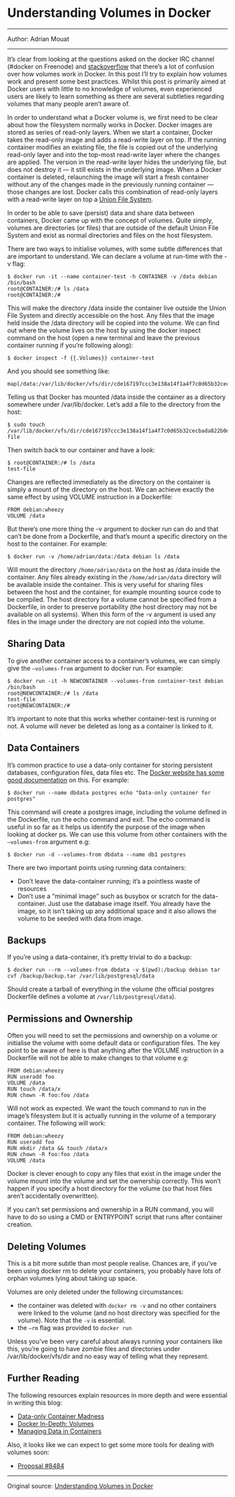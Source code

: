 # Understanding Volumes in Docker

---

Author: Adrian Mouat

---

It’s clear from looking at the questions asked on the docker IRC channel (#docker on Freenode) and [stackoverflow](https://stackoverflow.com/questions/tagged/docker) that there’s a lot of confusion over how volumes work in Docker. In this post I’ll try to explain how volumes work and present some best practices. Whilst this post is primarily aimed at Docker users with little to no knowledge of volumes, even experienced users are likely to learn something as there are several subtleties regarding volumes that many people aren’t aware of.


In order to understand what a Docker volume is, we first need to be clear about how the filesystem normally works in Docker. Docker images are stored as series of read-only layers. When we start a container, Docker takes the read-only image and adds a read-write layer on top. If the running container modifies an existing file, the file is copied out of the underlying read-only layer and into the top-most read-write layer where the changes are applied. The version in the read-write layer hides the underlying file, but does not destroy it — it still exists in the underlying image. When a Docker container is deleted, relaunching the image will start a fresh container without any of the changes made in the previously running container — those changes are lost. Docker calls this combination of read-only layers with a read-write layer on top a [Union File System](https://docs.docker.com/terms/layer/#union-file-system).

In order to be able to save (persist) data and share data between containers, Docker came up with the concept of volumes. Quite simply, volumes are directories (or files) that are outside of the default Union File System and exist as normal directories and files on the host filesystem.

There are two ways to initialise volumes, with some subtle differences that are important to understand. We can declare a volume at run-time with the -v flag:


```
$ docker run -it --name container-test -h CONTAINER -v /data debian /bin/bash
root@CONTAINER:/# ls /data
root@CONTAINER:/# 
```

This will make the directory /data inside the container live outside the Union File System and directly accessible on the host. Any files that the image held inside the /data directory will be copied into the volume. We can find out where the volume lives on the host by using the docker inspect command on the host (open a new terminal and leave the previous container running if you’re following along):


```
$ docker inspect -f {{.Volumes}} container-test
```

And you should see something like:

```
map[/data:/var/lib/docker/vfs/dir/cde167197ccc3e138a14f1a4f7c0d65b32cecbada822b0db4cc92e79059437a9] 
```

Telling us that Docker has mounted /data inside the container as a directory somewhere under /var/lib/docker. Let’s add a file to the directory from the host:

```
$ sudo touch /var/lib/docker/vfs/dir/cde167197ccc3e138a14f1a4f7c0d65b32cecbada822b0db4cc92e79059437a9/test-file
```

Then switch back to our container and have a look:

```
$ root@CONTAINER:/# ls /data
test-file
```

Changes are reflected immediately as the directory on the container is simply a mount of the directory on the host. We can achieve exactly the same effect by using VOLUME instruction in a Dockerfile:

```
FROM debian:wheezy
VOLUME /data
```

But there’s one more thing the -v argument to docker run can do and that can’t be done from a Dockerfile, and that’s mount a specific directory on the host to the container. For example:

```
$ docker run -v /home/adrian/data:/data debian ls /data
```

Will mount the directory `/home/adrian/data` on the host as /data inside the container. Any files already existing in the `/home/adrian/data` directory will be available inside the container. This is very useful for sharing files between the host and the container, for example mounting source code to be compiled. The host directory for a volume cannot be specified from a Dockerfile, in order to preserve portability (the host directory may not be available on all systems). When this form of the -v argument is used any files in the image under the directory are not copied into the volume.

## Sharing Data

To give another container access to a container’s volumes, we can simply give the `–volumes-from` argument to docker run. For example:


```
$ docker run -it -h NEWCONTAINER --volumes-from container-test debian /bin/bash
root@NEWCONTAINER:/# ls /data
test-file
root@NEWCONTAINER:/#
```

It’s important to note that this works whether container-test is running or not. A volume will never be deleted as long as a container is linked to it.

## Data Containers

It’s common practice to use a data-only container for storing persistent databases, configuration files, data files etc. The [Docker website has some good documentation](https://docs.docker.com/userguide/dockervolumes/) on this. For example:

```
$ docker run --name dbdata postgres echo "Data-only container for postgres"
```

This command will create a postgres image, including the volume defined in the Dockerfile, run the echo command and exit. The echo command is useful in so far as it helps us identify the purpose of the image when looking at docker ps. We can use this volume from other containers with the `–volumes-from` argument e.g:

```
$ docker run -d --volumes-from dbdata --name db1 postgres
```

There are two important points using running data containers:

- Don’t leave the data-container running; it’s a pointless waste of resources
- Don’t use a “minimal image” such as busybox or scratch for the data-container. Just use the database image itself. You already have the image, so it isn’t taking up any additional space and it also allows the volume to be seeded with data from image.

## Backups

If you’re using a data-container, it’s pretty trivial to do a backup:

```
$ docker run --rm --volumes-from dbdata -v $(pwd):/backup debian tar cvf /backup/backup.tar /var/lib/postgresql/data
```

Should create a tarball of everything in the volume (the official postgres Dockerfile defines a volume at `/var/lib/postgresql/data`).

## Permissions and Ownership

Often you will need to set the permissions and ownership on a volume or initialise the volume with some default data or configuration files. The key point to be aware of here is that anything after the VOLUME instruction in a Dockerfile will not be able to make changes to that volume e.g:


```
FROM debian:wheezy
RUN useradd foo
VOLUME /data
RUN touch /data/x
RUN chown -R foo:foo /data
```

Will not work as expected. We want the touch command to run in the image’s filesystem but it is actually running in the volume of a temporary container. The following will work:

```
FROM debian:wheezy
RUN useradd foo
RUN mkdir /data && touch /data/x
RUN chown -R foo:foo /data
VOLUME /data
```

Docker is clever enough to copy any files that exist in the image under the volume mount into the volume and set the ownership correctly. This won’t happen if you specify a host directory for the volume (so that host files aren’t accidentally overwritten).

If you can’t set permissions and ownership in a RUN command, you will have to do so using a CMD or ENTRYPOINT script that runs after container creation.

## Deleting Volumes

This is a bit more subtle than most people realise. Chances are, if you’ve been using docker rm to delete your containers, you probably have lots of orphan volumes lying about taking up space.

Volumes are only deleted under the following circumstances:

- the container was deleted with `docker rm -v` and no other containers were linked to the volume (and no host directory was specified for the volume). Note that the `-v` is essential.
- the `–rm` flag was provided to `docker run`

Unless you’ve been very careful about always running your containers like this, you’re going to have zombie files and directories under /var/lib/docker/vfs/dir and no easy way of telling what they represent.

## Further Reading

The following resources explain resources in more depth and were essential in writing this blog:

- [Data-only Container Madness](http://container42.com/2014/11/18/data-only-container-madness/)
- [Docker In-Depth: Volumes](http://container42.com/2014/11/03/docker-indepth-volumes/)
- [Managing Data in Containers](https://docs.docker.com/userguide/dockervolumes/)

Also, it looks like we can expect to get some more tools for dealing with volumes soon:

- [Proposal #8484](https://github.com/docker/docker/pull/8484)

---

Original source: [Understanding Volumes in Docker](http://container-solutions.com/2014/12/understanding-volumes-docker/)